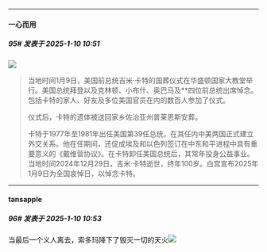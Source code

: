 ﻿
*****

####  一心而用  
##### 95#       发表于 2025-1-10 10:51

<img src="https://p.sda1.dev/21/151bab9b59e40530a37f32a3191029af/a686c9177f3e670910c8123371fda732fadc55ff.webp" referrerpolicy="no-referrer"><blockquote>当地时间1月9日，美国前总统吉米·卡特的国葬仪式在华盛顿国家大教堂举行。美国总统拜登以及克林顿、小布什、奥巴马及**四位前总统出席悼念。包括卡特的家人、好友及多位美国官员在内的数百人参加了仪式。

仪式后，卡特的遗体被送回家乡佐治亚州普莱恩斯安葬。

卡特于1977年至1981年出任美国第39任总统，在其任内中美两国正式建立外交关系。他在任期间，还促成埃及和以色列签订在中东和平进程中具有重要意义的《戴维营协议》。在卡特卸任美国总统后，其常年投身公益事业。当地时间2024年12月29日，吉米·卡特逝世，终年100岁。白宫宣布2025年1月9日为全国哀悼日，以悼念卡特。</blockquote>


*****

####  tansapple  
##### 96#       发表于 2025-1-10 10:53

当最后一个义人离去，索多玛降下了毁灭一切的天火<img src="https://static.saraba1st.com/image/smiley/face2017/037.png" referrerpolicy="no-referrer">

